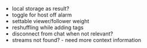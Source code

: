 - local storage as result?
- toggle for host off alarm
- settable viewer/follower weight
- reshuffling while adding tags
- disconnect from chat when not relevant?
- streams not found? - need more context information
